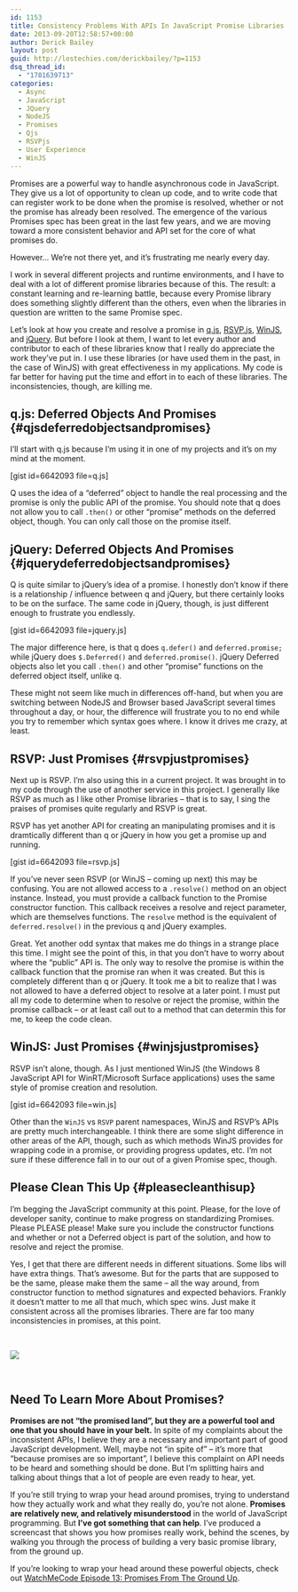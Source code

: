 ```yaml
---
id: 1153
title: Consistency Problems With APIs In JavaScript Promise Libraries
date: 2013-09-20T12:58:57+00:00
author: Derick Bailey
layout: post
guid: http://lostechies.com/derickbailey/?p=1153
dsq_thread_id:
  - "1781639713"
categories:
  - Async
  - JavaScript
  - JQuery
  - NodeJS
  - Promises
  - Qjs
  - RSVPjs
  - User Experience
  - WinJS
---
```

Promises are a powerful way to handle asynchronous code in JavaScript. They give us a lot of opportunity to clean up code, and to write code that can register work to be done when the promise is resolved, whether or not the promise has already been resolved. The emergence of the various Promises spec has been great in the last few years, and we are moving toward a more consistent behavior and API set for the core of what promises do.

However… We’re not there yet, and it’s frustrating me nearly every day.

I work in several different projects and runtime environments, and I have to deal with a lot of different promise libraries because of this. The result: a constant learning and re-learning battle, because every Promise library does something slightly different than the others, even when the libraries in question are written to the same Promise spec.

Let’s look at how you create and resolve a promise in [q.js](https://github.com/kriskowal/q), [RSVP.js](https://github.com/tildeio/rsvp.js), [WinJS](http://msdn.microsoft.com/en-us/library/windows/apps/br211867.aspx), and [jQuery](http://api.jquery.com/jQuery.Deferred/). But before I look at them, I want to let every author and contributor to each of these libraries know that I really do appreciate the work they&#8217;ve put in. I use these libraries (or have used them in the past, in the case of WinJS) with great effectiveness in my applications. My code is far better for having put the time and effort in to each of these libraries. The inconsistencies, though, are killing me.

## q.js: Deferred Objects And Promises {#qjsdeferredobjectsandpromises}

I’ll start with q.js because I’m using it in one of my projects and it’s on my mind at the moment.

[gist id=6642093 file=q.js]

Q uses the idea of a “deferred” object to handle the real processing and the promise is only the public API of the promise. You should note that q does not allow you to call `.then()` or other “promise” methods on the deferred object, though. You can only call those on the promise itself.

## jQuery: Deferred Objects And Promises {#jquerydeferredobjectsandpromises}

Q is quite similar to jQuery’s idea of a promise. I honestly don’t know if there is a relationship / influence between q and jQuery, but there certainly looks to be on the surface. The same code in jQuery, though, is just different enough to frustrate you endlessly.

[gist id=6642093 file=jquery.js]

The major difference here, is that q does `q.defer()` and `deferred.promise;` while jQuery does `$.Deferred()` and `deferred.promise()`. jQuery Deferred objects also let you call `.then()` and other “promise” functions on the deferred object itself, unlike q.

These might not seem like much in differences off-hand, but when you are switching between NodeJS and Browser based JavaScript several times throughout a day, or hour, the difference will frustrate you to no end while you try to remember which syntax goes where. I know it drives me crazy, at least.

## RSVP: Just Promises {#rsvpjustpromises}

Next up is RSVP. I’m also using this in a current project. It was brought in to my code through the use of another service in this project. I generally like RSVP as much as I like other Promise libraries &#8211; that is to say, I sing the praises of promises quite regularly and RSVP is great.

RSVP has yet another API for creating an manipulating promises and it is dramtically different than q or jQuery in how you get a promise up and running.

[gist id=6642093 file=rsvp.js]

If you’ve never seen RSVP (or WinJS &#8211; coming up next) this may be confusing. You are not allowed access to a `.resolve()` method on an object instance. Instead, you must provide a callback function to the Promise constructor function. This callback receives a resolve and reject parameter, which are themselves functions. The `resolve` method is the equivalent of `deferred.resolve()` in the previous q and jQuery examples.

Great. Yet another odd syntax that makes me do things in a strange place this time. I might see the point of this, in that you don’t have to worry about where the “public” API is. The only way to resolve the promise is within the callback function that the promise ran when it was created. But this is completely different than q or jQuery. It took me a bit to realize that I was not allowed to have a deferred object to resolve at a later point. I must put all my code to determine when to resolve or reject the promise, within the promise callback &#8211; or at least call out to a method that can determin this for me, to keep the code clean.

## WinJS: Just Promises {#winjsjustpromises}

RSVP isn’t alone, though. As I just mentioned WinJS (the Windows 8 JavaScript API for WinRT/Microsoft Surface applications) uses the same style of promise creation and resolution.

[gist id=6642093 file=win.js]

Other than the `WinJS` vs `RSVP` parent namespaces, WinJS and RSVP’s APIs are pretty much interchangeable. I think there are some slight difference in other areas of the API, though, such as which methods WinJS provides for wrapping code in a promise, or providing progress updates, etc. I’m not sure if these difference fall in to our out of a given Promise spec, though.

## Please Clean This Up {#pleasecleanthisup}

I’m begging the JavaScript community at this point. Please, for the love of developer sanity, continue to make progress on standardizing Promises. Please PLEASE please! Make sure you include the constructor functions and whether or not a Deferred object is part of the solution, and how to resolve and reject the promise.

Yes, I get that there are different needs in different situations. Some libs will have extra things. That’s awesome. But for the parts that are supposed to be the same, please make them the same &#8211; all the way around, from constructor function to method signatures and expected behaviors. Frankly it doesn&#8217;t matter to me all that much, which spec wins. Just make it consistent across all the promises libraries. There are far too many inconsistencies in promises, at this point.

 

[![](http://imgs.xkcd.com/comics/standards.png?v=101271)](http://xkcd.com/927/)

 

## Need To Learn More About Promises?

**Promises are not &#8220;the promised land&#8221;, but they are a powerful tool and one that you should have in your belt.** In spite of my complaints about the inconsistent APIs, I believe they are a necessary and important part of good JavaScript development. Well, maybe not &#8220;in spite of&#8221; &#8211; it&#8217;s more that &#8220;because promises are so important&#8221;, I believe this complaint on API needs to be heard and something should be done. But I&#8217;m splitting hairs and talking about things that a lot of people are even ready to hear, yet.

If you&#8217;re still trying to wrap your head around promises, trying to understand how they actually work and what they really do, you&#8217;re not alone. **Promises are relatively new, and relatively misunderstood** in the world of JavaScript programming. But **I&#8217;ve got something that can help**. I&#8217;ve produced a screencast that shows you how promises really work, behind the scenes, by walking you through the process of building a very basic promise library, from the ground up.

If you&#8217;re looking to wrap your head around these powerful objects, check out [WatchMeCode Episode 13: Promises From The Ground Up](http://www.watchmecode.net/promises-ground-up).

[<img style="margin-left: auto;margin-right: auto" src="http://www.watchmecode.net/images/promises-ground-up.png" alt="" width="" height="" border="0" />](http://www.watchmecode.net/promises-ground-up)

 